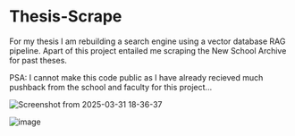 # Thesis-Scrape

For my thesis I am rebuilding a search engine using a vector database RAG pipeline. Apart of this project entailed me scraping the New School Archive for past theses. 

PSA: I cannot make this code public as I have already recieved much pushback from the school and faculty for this project... 

![Screenshot from 2025-03-31 18-36-37](https://github.com/user-attachments/assets/abe767cf-dc9e-4d6e-9bb0-bfedc2db8da1)

![image](https://github.com/user-attachments/assets/1c635c7e-22b0-47b2-a494-5640e74cd30f)
